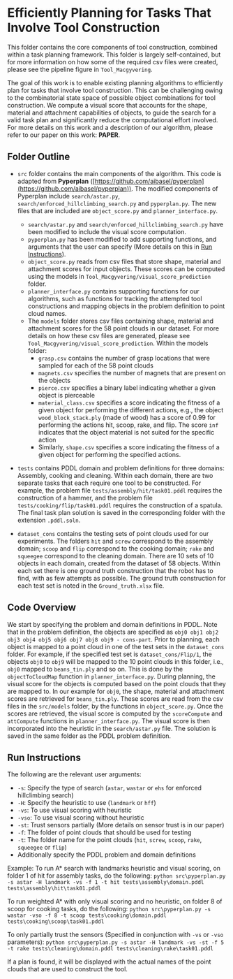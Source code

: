 # Efficiently Planning for Tasks That Involve Tool Construction

This folder contains the core components of tool construction, combined within a task planning framework. This folder is largely self-contained, but for more information on how some of the required csv files were created, please see the pipeline figure in `Tool_Macgyvering`.  

The goal of this work is to enable existing planning algorithms to efficiently plan for tasks that involve tool construction. This can be challenging owing to the combinatorial state space of possible object combinations for tool construction. We compute a visual score that accounts for the shape, material and attachment capabilities of objects, to guide the search for a valid task plan and significantly reduce the computational effort involved. For more details on this work and a description of our algorithm, please refer to our paper on this work: **PAPER**.

## Folder Outline

- `src` folder contains the main components of the algorithm. This code is adapted from **Pyperplan** ([https://github.com/aibasel/pyperplan](https://github.com/aibasel/pyperplan)). The modified components of Pyperplan include `search/astar.py`, `search/enforced_hillclimbing_search.py` and `pyperplan.py`. The new files that are included are `object_score.py` and `planner_interface.py`. 
  - `search/astar.py` and `search/enforced_hillclimbing_search.py` have been modified to include the visual score computation. 
  - `pyperplan.py` has been modified to add supporting functions, and arguments that the user can specify (More details on this in [Run Instructions](#run-instructions)).
  - `object_score.py` reads from csv files that store shape, material and attachment scores for input objects. These scores can be computed using the models in `Tool_Macgyvering/visual_score_prediction` folder. 
  - `planner_interface.py` contains supporting functions for our algorithms, such as functions for tracking the attempted tool constructions and mapping objects in the problem definition to point cloud names. 
  - The `models` folder stores csv files containing shape, material and attachment scores for the 58 point clouds in our dataset. For more details on how these csv files are generated, please see `Tool_Macgyvering/visual_score_prediction`. Within the models folder:
    - `grasp.csv` contains the number of grasp locations that were sampled for each of the 58 point clouds
    - `magnets.csv` specifies the number of magnets that are present on the objects
    - `pierce.csv` specifies a binary label indicating whether a given object is pierceable
    - `material_class.csv` specifies a score indicating the fitness of a given object for performing the different actions, e.g., the object `wood_block_stack.ply` (made of wood) has a score of 0.99 for performing the actions hit, scoop, rake, and flip. The score `inf` indicates that the object material is not suited for the specific action
    - Similarly, `shape.csv` specifies a score indicating the fitness of a given object for performing the specified actions. 
  
- `tests` contains PDDL domain and problem definitions for three domains: Assembly, cooking and cleaning. Within each domain, there are two separate tasks that each require one tool to be constructed. For example, the problem file `tests/assembly/hit/task01.pddl` requires the construction of a hammer, and the problem file `tests/cooking/flip/task01.pddl` requires the construction of a spatula. The final task plan solution is saved in the corresponding folder with the extension `.pddl.soln`. 
  
- `dataset_cons` contains the testing sets of point clouds used for our experiments. The folders `hit` and `screw` correspond to the assembly domain; `scoop` and `flip` correspond to the cooking domain; `rake` and `squeegee` correspond to the cleaning domain. There are 10 sets of 10 objects in each domain, created from the dataset of 58 objects. Within each set there is one ground truth construction that the robot has to find, with as few attempts as possible. The ground truth construction for each test set is noted in the `Ground_truth.xlsx` file. 

## Code Overview

We start by specifying the problem and domain definitions in PDDL. Note that in the problem definition, the objects are specified as `obj0 obj1 obj2 obj3 obj4 obj5 obj6 obj7 obj8 obj9 - cons-part`. Prior to planning, each object is mapped to a point cloud in one of the test sets in the `dataset_cons` folder. For example, if the specified test set is `dataset_cons/Flip/1`, the objects `obj0` to `obj9` will be mapped to the 10 point clouds in this folder, i.e., `obj0` mapped to `beans_tin.ply` and so on. This is done by the `objectToCloudMap` function in `planner_interface.py`. During planning, the visual score for the objects is computed based on the point clouds that they are mapped to. In our example for `obj0`, the shape, material and attachment scores are retrieved for `beans_tin.ply`. These scores are read from the csv files in the `src/models` folder, by the functions in `object_score.py`. Once the scores are retrieved, the visual score is computed by the `scoreCompute` and `attCompute` functions in `planner_interface.py`. The visual score is then incorporated into the heuristic in the `search/astar.py` file. The solution is saved in the same folder as the PDDL problem definition.

## Run Instructions

The following are the relevant user arguments:

- `-s`: Specify the type of search (`astar`, `wastar` or `ehs` for enforced hillclimbing search)
- `-H`: Specify the heuristic to use (`landmark` or `hff`)
- `-vs`: To use visual scoring with heuristic
- `-vso`: To use visual scoring without heuristic
- `-st`: Trust sensors partially (More details on sensor trust is in our paper)
- `-f`: The folder of point clouds that should be used for testing
- `-t`: The folder name for the point clouds (`hit`, `screw`, `scoop`, `rake`, `squeegee` or `flip`)
- Additionally specify the PDDL problem and domain definitions

Example: To run A* search with landmarks heuristic and visual scoring, on folder 1 of hit for assembly tasks, do the following:
`python src\pyperplan.py -s astar -H landmark -vs -f 1 -t hit tests\assembly\domain.pddl tests\assembly\hit\task01.pddl`

To run weighted A* with only visual scoring and no heuristic, on folder 8 of scoop for cooking tasks, do the following:
`python src\pyperplan.py -s wastar -vso -f 8 -t scoop tests\cooking\domain.pddl tests\cooking\scoop\task01.pddl`

To only partially trust the sensors (Specified in conjunction with `-vs` or `-vso` parameters):
`python src\pyperplan.py -s astar -H landmark -vs -st -f 5 -t rake tests\cleaning\domain.pddl tests\cleaning\rake\task01.pddl`

If a plan is found, it will be displayed with the actual names of the point clouds that are used to construct the tool. 
